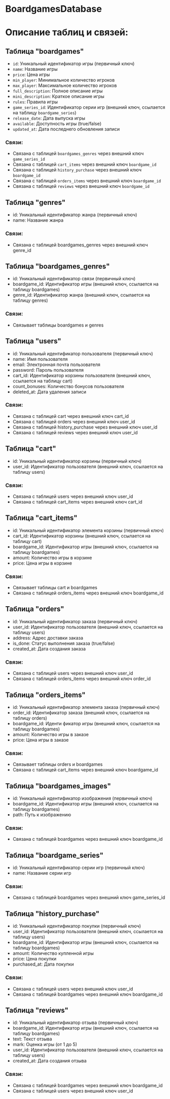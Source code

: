 # BoardgamesDatabase

# Описание таблиц и связей:

## Таблица "boardgames"

* `id`: Уникальный идентификатор игры (первичный ключ)
* `name`: Название игры
* `price`: Цена игры
* `min_player`: Минимальное количество игроков
* `max_player`: Максимальное количество игроков
* `full_description`: Полное описание игры
* `mini_description`: Краткое описание игры
* `rules`: Правила игры
* `game_series_id`: Идентификатор серии игр (внешний ключ, ссылается на таблицу `boardgame_series`)
* `release_date`: Дата выпуска игры
* `available`: Доступность игры (true/false)
* `updated_at`: Дата последнего обновления записи

### Связи:
* Связана с таблицей `boardgames_genres` через внешний ключ `game_series_id`
* Связана с таблицей `cart_items` через внешний ключ `boardgame_id`
* Связана с таблицей `history_purchase` через внешний ключ `boardgame_id`
* Связана с таблицей `orders_items` через внешний ключ `boardgame_id`
* Связана с таблицей `reviews` через внешний ключ `boardgame_id`

## Таблица "genres"

* id: Уникальный идентификатор жанра (первичный ключ)
* name: Название жанра

### Связи:
* Связана с таблицей boardgames_genres через внешний ключ genre_id

## Таблица "boardgames_genres"

* id: Уникальный идентификатор связи (первичный ключ)
* boardgame_id: Идентификатор игры (внешний ключ, ссылается на таблицу boardgames)
* genre_id: Идентификатор жанра (внешний ключ, ссылается на таблицу genres)

### Связи:
* Связывает таблицы boardgames и genres

## Таблица "users"

* id: Уникальный идентификатор пользователя (первичный ключ)
* name: Имя пользователя
* email: Электронная почта пользователя
* password: Пароль пользователя
* cart_id: Идентификатор корзины пользователя (внешний ключ, ссылается на таблицу cart)
* count_bonuses: Количество бонусов пользователя
* deleted_at: Дата удаления записи

### Связи:
* Связана с таблицей cart через внешний ключ cart_id
* Связана с таблицей orders через внешний ключ user_id
* Связана с таблицей history_purchase через внешний ключ user_id
* Связана с таблицей reviews через внешний ключ user_id

## Таблица "cart"

* id: Уникальный идентификатор корзины (первичный ключ)
* user_id: Идентификатор пользователя (внешний ключ, ссылается на таблицу users)

### Связи:
* Связана с таблицей users через внешний ключ user_id
* Связана с таблицей cart_items через внешний ключ cart_id

## Таблица "cart_items"

* id: Уникальный идентификатор элемента корзины (первичный ключ)
* cart_id: Идентификатор корзины (внешний ключ, ссылается на таблицу cart)
* boardgame_id: Идентификатор игры (внешний ключ, ссылается на таблицу boardgames)
* amount: Количество игры в корзине
* price: Цена игры в корзине

### Связи:
* Связывает таблицы cart и boardgames
* Связана с таблицей orders_items через внешний ключ boardgame_id

## Таблица "orders"

* id: Уникальный идентификатор заказа (первичный ключ)
* user_id: Идентификатор пользователя (внешний ключ, ссылается на таблицу users)
* address: Адрес доставки заказа
* is_done: Статус выполнения заказа (true/false)
* created_at: Дата создания заказа

### Связи:
* Связана с таблицей users через внешний ключ user_id
* Связана с таблицей orders_items через внешний ключ order_id

## Таблица "orders_items"

* id: Уникальный идентификатор элемента заказа (первичный ключ)
* order_id: Идентификатор заказа (внешний ключ, ссылается на таблицу orders)
* boardgame_id: Иденти
фикатор игры (внешний ключ, ссылается на таблицу boardgames)
* amount: Количество игры в заказе
* price: Цена игры в заказе

### Связи:
* Связывает таблицы orders и boardgames
* Связана с таблицей cart_items через внешний ключ boardgame_id

## Таблица "boardgames_images"

* id: Уникальный идентификатор изображения (первичный ключ)
* boardgame_id: Идентификатор игры (внешний ключ, ссылается на таблицу boardgames)
* path: Путь к изображению

### Связи:
* Связана с таблицей boardgames через внешний ключ boardgame_id

## Таблица "boardgame_series"

* id: Уникальный идентификатор серии игр (первичный ключ)
* name: Название серии игр

### Связи:
* Связана с таблицей boardgames через внешний ключ game_series_id

## Таблица "history_purchase"

* id: Уникальный идентификатор покупки (первичный ключ)
* user_id: Идентификатор пользователя (внешний ключ, ссылается на таблицу users)
* boardgame_id: Идентификатор игры (внешний ключ, ссылается на таблицу boardgames)
* amount: Количество купленной игры
* price: Цена покупки
* purchased_at: Дата покупки

### Связи:
* Связана с таблицей users через внешний ключ user_id
* Связана с таблицей boardgames через внешний ключ boardgame_id

## Таблица "reviews"

* id: Уникальный идентификатор отзыва (первичный ключ)
* boardgame_id: Идентификатор игры (внешний ключ, ссылается на таблицу boardgames)
* text: Текст отзыва
* mark: Оценка игры (от 1 до 5)
* user_id: Идентификатор пользователя (внешний ключ, ссылается на таблицу users)
* created_at: Дата создания отзыва

### Связи:
* Связана с таблицей boardgames через внешний ключ boardgame_id
* Связана с таблицей users через внешний ключ user_id
